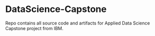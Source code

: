 # DataScience-Capstone
Repo contains all source code and artifacts for Applied Data Science Capstone project from IBM.
